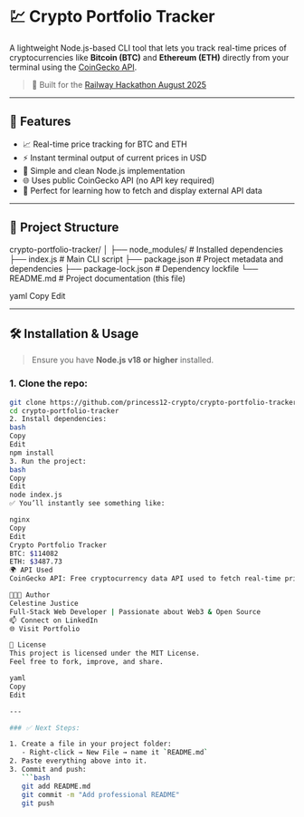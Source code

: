 # 💹 Crypto Portfolio Tracker

A lightweight Node.js-based CLI tool that lets you track real-time prices of cryptocurrencies like **Bitcoin (BTC)** and **Ethereum (ETH)** directly from your terminal using the [CoinGecko API](https://www.coingecko.com/en/api).

> 🔧 Built for the [Railway Hackathon August 2025](https://railway.app/hackathon)

---

## 🚀 Features

- 📈 Real-time price tracking for BTC and ETH
- ⚡ Instant terminal output of current prices in USD
- 🧠 Simple and clean Node.js implementation
- 🌐 Uses public CoinGecko API (no API key required)
- 🎯 Perfect for learning how to fetch and display external API data

---

## 📁 Project Structure

crypto-portfolio-tracker/
│
├── node_modules/ # Installed dependencies
├── index.js # Main CLI script
├── package.json # Project metadata and dependencies
├── package-lock.json # Dependency lockfile
└── README.md # Project documentation (this file)

yaml
Copy
Edit

---

## 🛠️ Installation & Usage

> Ensure you have **Node.js v18 or higher** installed.

### 1. Clone the repo:

```bash
git clone https://github.com/princess12-crypto/crypto-portfolio-tracker.git
cd crypto-portfolio-tracker
2. Install dependencies:
bash
Copy
Edit
npm install
3. Run the project:
bash
Copy
Edit
node index.js
✅ You’ll instantly see something like:

nginx
Copy
Edit
Crypto Portfolio Tracker
BTC: $114082
ETH: $3487.73
🌍 API Used
CoinGecko API: Free cryptocurrency data API used to fetch real-time prices for BTC and ETH.

👩🏽‍💻 Author
Celestine Justice
Full-Stack Web Developer | Passionate about Web3 & Open Source
📫 Connect on LinkedIn
🌐 Visit Portfolio

📣 License
This project is licensed under the MIT License.
Feel free to fork, improve, and share.

yaml
Copy
Edit

---

### ✅ Next Steps:

1. Create a file in your project folder:
   - Right-click → New File → name it `README.md`
2. Paste everything above into it.
3. Commit and push:
   ```bash
   git add README.md
   git commit -m "Add professional README"
   git push
